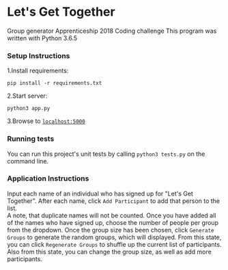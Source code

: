 # Let's Get Together

Group generator
Apprenticeship 2018 Coding challenge
This program was written with Python 3.6.5


### Setup Instructions

1.Install requirements:

`pip install -r requirements.txt`

2.Start server:

`python3 app.py`

3.Browse to [`localhost:5000`](http://127.0.0.1:5000/)   



### Running tests
You can run this project's unit tests by calling `python3 tests.py` on the command line.


### Application Instructions

Input each name of an individual who has signed up for "Let's Get Together".
After each name, click `Add Participant` to add that person to the list.  
A note, that duplicate names will not be counted.  Once you have added all of
the names who have signed up, choose the number of people per group from the
dropdown. Once the group size has been chosen, click `Generate Groups` to
generate the random groups, which will displayed.  From this state, you
can click `Regenerate Groups` to shuffle up the current list of participants.
Also from this state, you can change the group size, as well as add more
participants.  
